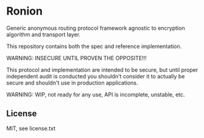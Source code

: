 # Ronion
Generic anonymous routing protocol framework agnostic to encryption algorithm and transport layer.

This repository contains both the spec and reference implementation.

WARNING: INSECURE UNTIL PROVEN THE OPPOSITE!!!

This protocol and implementation are intended to be secure, but until proper independent audit is conducted you shouldn't consider it to actually be secure and shouldn't use in production applications.

WARNING: WIP, not ready for any use, API is incomplete, unstable, etc.

## License
MIT, see license.txt
